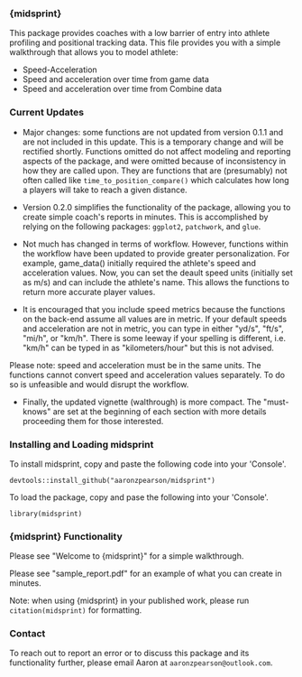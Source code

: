 ### {midsprint}

This package provides coaches with a low barrier of entry into athlete profiling and positional tracking data. This file provides you with a simple walkthrough that allows you to model athlete: 

* Speed-Acceleration 
* Speed and acceleration over time from game data 
* Speed and acceleration over time from Combine data

### Current Updates

* Major changes: some functions are not updated from version 0.1.1 and are not included in this update. This is a temporary change and will be rectified shortly. Functions omitted do not affect modeling and reporting aspects of the package, and were omitted because of inconsistency in how they are called upon. They are functions that are (presumably) not often called like `time_to_position_compare()` which calculates how long a players will take to reach a given distance. 

* Version 0.2.0 simplifies the functionality of the package, allowing you to create simple coach's reports in minutes. This is accomplished by relying on the following packages: `ggplot2`, `patchwork`, and `glue`. 

* Not much has changed in terms of workflow. However, functions within the workflow have been updated to provide greater personalization. For example, game_data() initially required the athlete's speed and acceleration values. Now, you can set the deault speed units (initially set as m/s) and can include the athlete's name. This allows the functions to return more accurate player values.

* It is encouraged that you include speed metrics because the functions on the back-end assume all values are in metric. If your default speeds and acceleration are not in metric, you can type in either "yd/s", "ft/s", "mi/h", or "km/h". There is some leeway if your spelling is different, i.e. "km/h" can be typed in as "kilometers/hour" but this is not advised.

Please note: speed and acceleration must be in the same units. The functions cannot convert speed and acceleration values separately. To do so is unfeasible and would disrupt the workflow.

* Finally, the updated vignette (walthrough) is more compact. The "must-knows" are set at the beginning of each section with more details proceeding them for those interested.

### Installing and Loading midsprint

To install midsprint, copy and paste the following code into your 'Console'.

```
devtools::install_github("aaronzpearson/midsprint")
```
To load the package, copy and pase the following into your 'Console'.

```
library(midsprint)
```

### {midsprint} Functionality

Please see "Welcome to {midsprint}" for a simple walkthrough.

Please see "sample_report.pdf" for an example of what you can create in minutes.

Note: when using {midsprint} in your published work, please run `citation(midsprint)` for formatting.

### Contact

To reach out to report an error or to discuss this package and its functionality further, please email Aaron at `aaronzpearson@outlook.com`.
